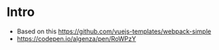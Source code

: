 # Intro
* Based on this https://github.com/vuejs-templates/webpack-simple
* https://codepen.io/algenza/pen/RoWPzY